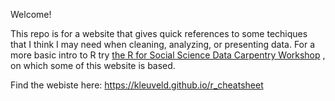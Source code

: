 Welcome! 

This repo is for a website that gives quick references to some techiques 
that I think I may need when cleaning, analyzing, or presenting data. 
For a more basic intro to R try 
[the R for Social Science Data Carpentry Workshop](https://datacarpentry.org/r-socialsci/)
, on which some of this website is based.

Find the webiste here: https://kleuveld.github.io/r_cheatsheet